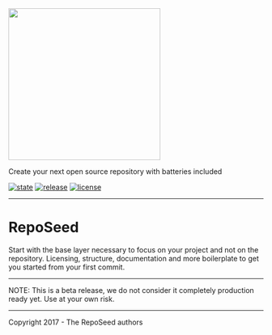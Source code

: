 <img src="https://github.com/okkur/reposeed/blob/master/docs/img/logo.svg" width="300">

Create your next open source repository with batteries included

[![state](https://img.shields.io/badge/state-beta-blue.svg)]() [![release](https://img.shields.io/github/release/okkur/reposeed.svg)](https://github.com/okkur/reposeed/releases) [![license](https://img.shields.io/github/license/okkur/reposeed.svg)](LICENSE) 

----

# RepoSeed
Start with the base layer necessary to focus on your project and not on the repository.
Licensing, structure, documentation and more boilerplate to get you started from your first commit.


---

NOTE: This is a beta release, we do not consider it completely production ready yet. Use at your own risk.


----

Copyright 2017 - The RepoSeed authors

